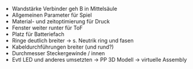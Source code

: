 - Wandstärke Verbinder geh B in Mittelsäule
- Allgemeinen Parameter für Spiel
- Material- und zeitoptimierung für Druck
- Fenster weiter runter für ToF
- Platz für Batteriefach
- Ringe deutlich breiter -> s. Neutrik ring und fasen
- Kabeldurchführungen breiter (und rund?)
- Durchmesser Steckergewinde / innen
- Evtl LED und anderes umsetzten -> PP 3D Modell -> virtuelle Assembly